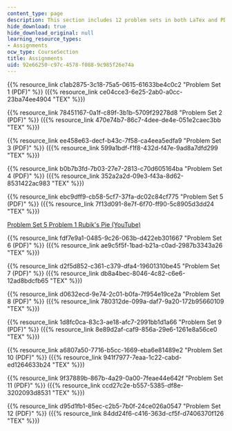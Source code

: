 ```yaml
---
content_type: page
description: This section includes 12 problem sets in both LaTex and PDF.
hide_download: true
hide_download_original: null
learning_resource_types:
- Assignments
ocw_type: CourseSection
title: Assignments
uid: 92e66250-c97c-4578-f088-9c985f26e74a
---
```


{{% resource_link c1ab2875-3c18-75a5-0615-61633be4c0c2 "Problem Set 1 (PDF)" %}} ({{% resource_link ce04cce3-6e25-2ab0-a0cc-23ba74ee4904 "TEX" %}})

{{% resource_link 78451167-0a1f-c89f-3b1b-5709f29278d8 "Problem Set 2 (PDF)" %}} ({{% resource_link 470e74b7-86c7-4dee-de4e-051e2caec3bb "TEX" %}})

{{% resource_link ee458e63-decf-b43c-7f58-ca4eea5edfa9 "Problem Set 3 (PDF)" %}} ({{% resource_link 599a1bdf-f1f8-432d-f47e-9ad8a7dfd299 "TEX" %}})

{{% resource_link b0b7b3fd-7b03-27e7-2813-c70d605164ba "Problem Set 4 (PDF)" %}} ({{% resource_link 352a2a2d-09e3-f43a-8d62-8531422ac983 "TEX" %}})

{{% resource_link ebc9dff9-cb58-5cf7-37fa-dc02c84cf775 "Problem Set 5 (PDF)" %}} ({{% resource_link 7f13d091-8e7f-6f70-ff90-5c8905d3dd24 "TEX" %}})

[Problem Set 5 Problem 1 Rubik's Pie (YouTube)](https://www.youtube.com/watch?v=HlOm9z64cIE&t=1s&ab_channel=AndrewSutherland)

{{% resource_link fdf7e9a1-0485-9c26-063b-d422eb301667 "Problem Set 6 (PDF)" %}} ({{% resource_link ae9c5f5f-1bad-b21a-c0ad-2987b3343a26 "TEX" %}})

{{% resource_link d2f5d852-c361-c379-dfa4-19601310be45 "Problem Set 7 (PDF)" %}} ({{% resource_link db8a4bec-8046-4c82-c6e6-12ad8bdcfb65 "TEX" %}})

{{% resource_link d0632ecd-9e74-2c01-b0fa-7f954e19ce2a "Problem Set 8 (PDF)" %}} ({{% resource_link 780312de-099a-daf7-9a20-172b95660109 "TEX" %}})

{{% resource_link 1d8fc0ca-83c3-ae18-afc7-2991bb1d1a66 "Problem Set 9 (PDF)" %}} ({{% resource_link 8e89d2af-caf9-856a-29e6-1261e8a56ce0 "TEX" %}})

{{% resource_link a6807a50-7716-b5cc-1669-eba6e81489e2 "Problem Set 10 (PDF)" %}} ({{% resource_link 941f7977-7eaa-1c22-cabd-ed1264633b24 "TEX" %}})

{{% resource_link 9f37889b-867b-4a29-0a00-7feae44e642f "Problem Set 11 (PDF)" %}} ({{% resource_link ccd27c2e-b557-5385-df8e-3202093d8531 "TEX" %}})

{{% resource_link d95d1fb1-85ec-c2b5-7b0f-24ce026a0547 "Problem Set 12 (PDF)" %}} ({{% resource_link 84dd24f6-c416-363d-cf5f-d7406370f126 "TEX" %}})